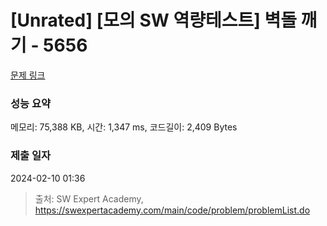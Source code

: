 # [Unrated] [모의 SW 역량테스트] 벽돌 깨기 - 5656 

[문제 링크](https://swexpertacademy.com/main/code/problem/problemDetail.do?contestProbId=AWXRQm6qfL0DFAUo) 

### 성능 요약

메모리: 75,388 KB, 시간: 1,347 ms, 코드길이: 2,409 Bytes

### 제출 일자

2024-02-10 01:36



> 출처: SW Expert Academy, https://swexpertacademy.com/main/code/problem/problemList.do